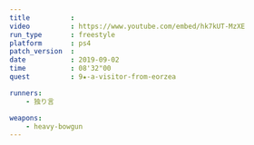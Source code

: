 ```yaml
---
title          :
video          : https://www.youtube.com/embed/hk7kUT-MzXE
run_type       : freestyle
platform       : ps4
patch_version  : 
date           : 2019-09-02
time           : 08'32"00
quest          : 9★-a-visitor-from-eorzea

runners:
    - 独り言

weapons:
    - heavy-bowgun
---
```

